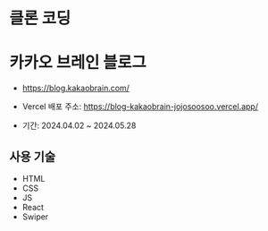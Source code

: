 # 클론 코딩

# 카카오 브레인 블로그

- https://blog.kakaobrain.com/

- Vercel 배포 주소: https://blog-kakaobrain-jojosoosoo.vercel.app/
- 기간: 2024.04.02 ~ 2024.05.28

## 사용 기술

- HTML
- CSS
- JS
- React
- Swiper
